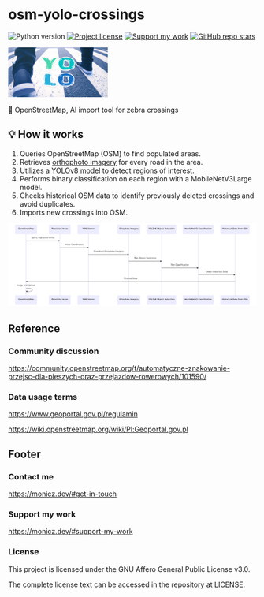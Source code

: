 # osm-yolo-crossings

![Python version](https://shields.monicz.dev/github/pipenv/locked/python-version/Zaczero/osm-yolo-crossings)
[![Project license](https://shields.monicz.dev/github/license/Zaczero/osm-yolo-crossings)](https://github.com/Zaczero/osm-yolo-crossings/blob/main/LICENSE)
[![Support my work](https://shields.monicz.dev/badge/%E2%99%A5%EF%B8%8F%20Support%20my%20work-purple)](https://monicz.dev/#support-my-work)
[![GitHub repo stars](https://shields.monicz.dev/github/stars/Zaczero/osm-yolo-crossings?style=social)](https://github.com/Zaczero/osm-yolo-crossings)

<img src="https://github.com/Zaczero/osm-yolo-crossings/raw/main/resources/card.png" width="40%">

🦓 OpenStreetMap, AI import tool for zebra crossings

## 💡 How it works

1. Queries OpenStreetMap (OSM) to find populated areas.
2. Retrieves [orthophoto imagery](https://www.geoportal.gov.pl/dane/ortofotomapa) for every road in the area.
3. Utilizes a [YOLOv8 model](https://ultralytics.com/yolov8) to detect regions of interest.
4. Performs binary classification on each region with a MobileNetV3Large model.
5. Checks historical OSM data to identify previously deleted crossings and avoid duplicates.
6. Imports new crossings into OSM.

![](https://github.com/Zaczero/osm-yolo-crossings/blob/main/resources/diagram-en.png?raw=true)

## Reference

### Community discussion

https://community.openstreetmap.org/t/automatyczne-znakowanie-przejsc-dla-pieszych-oraz-przejazdow-rowerowych/101590/

### Data usage terms

https://www.geoportal.gov.pl/regulamin

https://wiki.openstreetmap.org/wiki/Pl:Geoportal.gov.pl

## Footer

### Contact me

https://monicz.dev/#get-in-touch

### Support my work

https://monicz.dev/#support-my-work

### License

This project is licensed under the GNU Affero General Public License v3.0.

The complete license text can be accessed in the repository at [LICENSE](https://github.com/Zaczero/osm-budynki-orto-import/blob/main/LICENSE).
